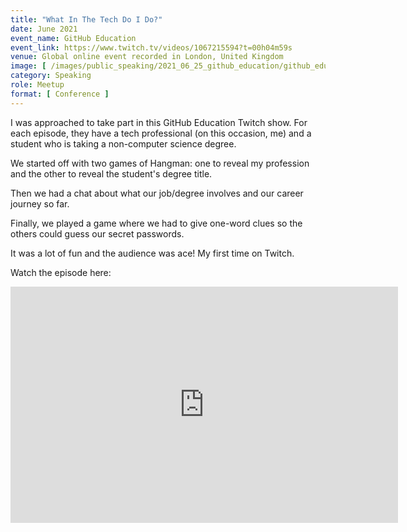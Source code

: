 ```yaml
---
title: "What In The Tech Do I Do?"
date: June 2021
event_name: GitHub Education
event_link: https://www.twitch.tv/videos/1067215594?t=00h04m59s
venue: Global online event recorded in London, United Kingdom
image: [ /images/public_speaking/2021_06_25_github_education/github_education_speaker_card.jpg ]
category: Speaking
role: Meetup
format: [ Conference ]
---
```


I was approached to take part in this GitHub Education Twitch show.  For each episode, they have a tech professional (on this occasion, me) and a student who is taking a non-computer science degree.

We started off with two games of Hangman: one to reveal my profession and the other to reveal the student's degree title.

Then we had a chat about what our job/degree involves and our career journey so far.

Finally, we played a game where we had to give one-word clues so the others could guess our secret passwords.

It was a lot of fun and the audience was ace!  My first time on Twitch.

Watch the episode here:

<!-- <div class="embed-responsive embed-responsive-16by9">
  <iframe class="embed-responsive-item" src="https://player.twitch.tv/videos/1067215594" allowfullscreen></iframe>
  </div><br/> -->

<iframe src="https://www.twitch.tv/videos/1067215594&t=00h05m00s&parent=www.suze.dev" frameborder="0" allowfullscreen="true" scrolling="no" height="378" width="620"></iframe>

